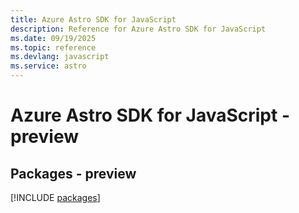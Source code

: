 ```yaml
---
title: Azure Astro SDK for JavaScript
description: Reference for Azure Astro SDK for JavaScript
ms.date: 09/19/2025
ms.topic: reference
ms.devlang: javascript
ms.service: astro
---
```

# Azure Astro SDK for JavaScript - preview
## Packages - preview
[!INCLUDE [packages](astro-index.md)]